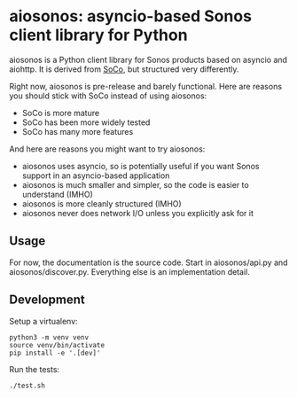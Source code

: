 # aiosonos: asyncio-based Sonos client library for  Python

aiosonos is a Python client library for Sonos products
based on asyncio and aiohttp.
It is derived from
[SoCo](https://github.com/SoCo/SoCo),
but structured very differently.

Right now, aiosonos is pre-release and barely functional.
Here are reasons you should stick with SoCo
instead of using aiosonos:

  * SoCo is more mature
  * SoCo has been more widely tested
  * SoCo has many more features

And here are reasons you might want to try aiosonos:

  * aiosonos uses asyncio,
    so is potentially useful
    if you want Sonos support
    in an asyncio-based application
  * aiosonos is much smaller and simpler,
    so the code is easier to understand (IMHO)
  * aiosonos is more cleanly structured (IMHO)
  * aiosonos never does network I/O
    unless you explicitly ask for it

## Usage

For now, the documentation is the source code.
Start in aiosonos/api.py and aiosonos/discover.py.
Everything else is an implementation detail.

## Development

Setup a virtualenv:
```
python3 -m venv venv
source venv/bin/activate
pip install -e '.[dev]'
```

Run the tests:
```
./test.sh
```

